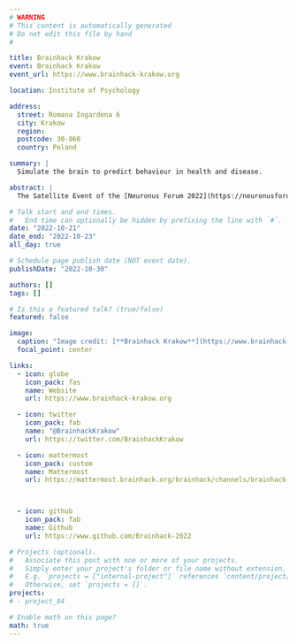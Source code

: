 ```yaml
---
# WARNING
# This content is automatically generated
# Do not edit this file by hand
#

title: Brainhack Krakow
event: Brainhack Krakow
event_url: https://www.brainhack-krakow.org

location: Institute of Psychology

address:
  street: Romana Ingardena 6
  city: Krakow
  region: 
  postcode: 30-060
  country: Poland

summary: |
  Simulate the brain to predict behaviour in health and disease.

abstract: |
  The Satellite Event of the [Neuronus Forum 2022](https://neuronusforum.pl/)

# Talk start and end times.
#   End time can optionally be hidden by prefixing the line with `#`.
date: "2022-10-21"
date_end: "2022-10-23"
all_day: true

# Schedule page publish date (NOT event date).
publishDate: "2022-10-30"

authors: []
tags: []

# Is this a featured talk? (true/false)
featured: false

image:
  caption: "Image credit: [**Brainhack Krakow**](https://www.brainhack-krakow.org)"
  focal_point: center

links:
  - icon: globe
    icon_pack: fas
    name: Website
    url: https://www.brainhack-krakow.org

  - icon: twitter
    icon_pack: fab
    name: "@BrainhackKrakow"
    url: https://twitter.com/BrainhackKrakow

  - icon: mattermost
    icon_pack: custom
    name: Mattermost
    url: https://mattermost.brainhack.org/brainhack/channels/brainhack-krakow



  - icon: github
    icon_pack: fab
    name: Github
    url: https://www.github.com/Brainhack-2022

# Projects (optional).
#   Associate this post with one or more of your projects.
#   Simply enter your project's folder or file name without extension.
#   E.g. `projects = ["internal-project"]` references `content/project/deep-learning/index.md`.
#   Otherwise, set `projects = []`.
projects:
# - project_84

# Enable math on this page?
math: true
---
```


